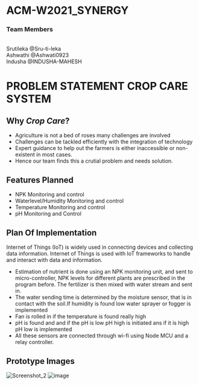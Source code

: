 # ACM-W2021_SYNERGY
### **Team Members**
<br>Srutileka @Sru-ti-leka<br>Ashwathi @Ashwati0923<br>Indusha @INDUSHA-MAHESH 

# PROBLEM STATEMENT CROP CARE SYSTEM

## Why ***Crop Care***?
- Agriculture is not a bed of roses many challenges are involved
- Challenges can be tackled efficiently with the integration of technology
- Expert guidance to help out the farmers is either inaccessible or non-existent in most cases.
- Hence our team finds this a crutial problem and needs solution.

## Features Planned
- NPK Monitoring and control
- Waterlevel/Humidity Monitoring and control
- Temperature Monitoring and control
- pH Monitoring and Control

## Plan Of Implementation

Internet of Things (IoT) is widely used in connecting devices and collecting data information. Internet of Things is used with IoT frameworks to handle and interact with data and information. 
- Estimation of nutrient is done using an NPK monitoring unit, and sent to micro-controller, NPK levels for different plants are prescribed in the program before. The fertilizer is then mixed with water stream and sent in.
- The water sending time is determined by the moisture sensor, that is in contact with the soil.If humidity is found low water sprayer or fogger is implemented
- Fan is rolled in if the temperature is found really high 
- pH is found and and if the pH is low pH high is initiated ans if it is high pH low is implemented
- All these sensors are connected through wi-fi using Node MCU and a relay controller.

## Prototype Images
 ![Screenshot_2](https://user-images.githubusercontent.com/95114143/143730221-1356d1e6-d9ec-436e-8c70-3c649fb73823.png)
![image](https://user-images.githubusercontent.com/95114143/143730225-4dc3192d-3a9b-4937-bd87-3b87484ddac7.png)


